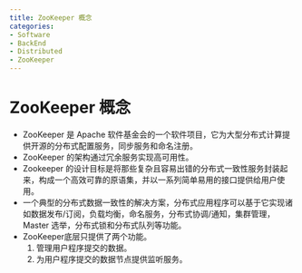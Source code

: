 ```yaml
---
title: ZooKeeper 概念
categories:
- Software
- BackEnd
- Distributed
- ZooKeeper
---
```

# ZooKeeper 概念

- ZooKeeper 是 Apache 软件基金会的一个软件项目，它为大型分布式计算提供开源的分布式配置服务，同步服务和命名注册。
- ZooKeeper 的架构通过冗余服务实现高可用性。
- Zookeeper 的设计目标是将那些复杂且容易出错的分布式一致性服务封装起来，构成一个高效可靠的原语集，并以一系列简单易用的接口提供给用户使用。
- 一个典型的分布式数据一致性的解决方案，分布式应用程序可以基于它实现诸如数据发布/订阅，负载均衡，命名服务，分布式协调/通知，集群管理，Master 选举，分布式锁和分布式队列等功能。
- ZooKeeper底层只提供了两个功能。
    1. 管理用户程序提交的数据。
    2. 为用户程序提交的数据节点提供监听服务。
